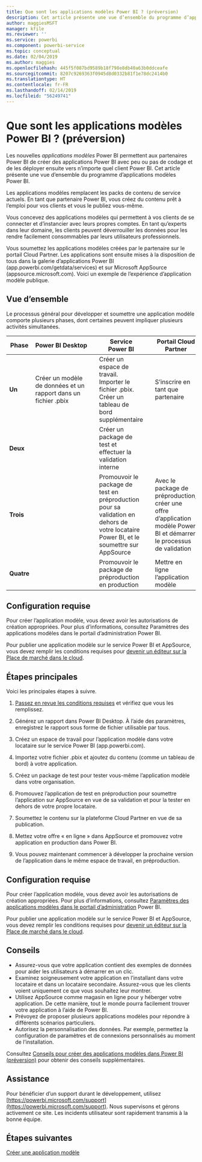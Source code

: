 ```yaml
---
title: Que sont les applications modèles Power BI ? (préversion)
description: Cet article présente une vue d’ensemble du programme d’applications modèles Power BI. Découvrez comment créer des applications Power BI avec peu ou pas de codage et les déployer ensuite vers n’importe quel client Power BI.
author: maggiesMSFT
manager: kfile
ms.reviewer: ''
ms.service: powerbi
ms.component: powerbi-service
ms.topic: conceptual
ms.date: 02/04/2019
ms.author: maggies
ms.openlocfilehash: 445f5f087bd9589b18f798e8db40a63b0ddceafe
ms.sourcegitcommit: 8207c9269363f0945d8d0332b81f1e78dc2414b0
ms.translationtype: HT
ms.contentlocale: fr-FR
ms.lasthandoff: 02/14/2019
ms.locfileid: "56249741"
---
```

# <a name="what-are-power-bi-template-apps-preview"></a>Que sont les applications modèles Power BI ? (préversion)

Les nouvelles *applications modèles* Power BI permettent aux partenaires Power BI de créer des applications Power BI avec peu ou pas de codage et de les déployer ensuite vers n’importe quel client Power BI.  Cet article présente une vue d’ensemble du programme d’applications modèles Power BI.

Les applications modèles remplacent les packs de contenu de service actuels. En tant que partenaire Power BI, vous créez du contenu prêt à l’emploi pour vos clients et vous le publiez vous-même.  

Vous concevez des applications modèles qui permettent à vos clients de se connecter et d’instancier avec leurs propres comptes. En tant qu’experts dans leur domaine, les clients peuvent déverrouiller les données pour les rendre facilement consommables par leurs utilisateurs professionnels.  

Vous soumettez les applications modèles créées par le partenaire sur le portail Cloud Partner. Les applications sont ensuite mises à la disposition de tous dans la galerie d’applications Power BI (app.powerbi.com/getdata/services) et sur Microsoft AppSource (appsource.microsoft.com). Voici un exemple de l’expérience d’application modèle publique.  

## <a name="overview"></a>Vue d’ensemble
Le processus général pour développer et soumettre une application modèle comporte plusieurs phases, dont certaines peuvent impliquer plusieurs activités simultanées.


| Phase | Power BI Desktop |  |Service Power BI  |  |Portail Cloud Partner  |
|---|--------|--|---------|---------|---------|
| **Un** | Créer un modèle de données et un rapport dans un fichier .pbix |  | Créer un espace de travail. Importer le fichier .pbix. Créer un tableau de bord supplémentaire  |  | S’inscrire en tant que partenaire |
| **Deux** |  |  | Créer un package de test et effectuer la validation interne        |  | |
| **Trois** | |  | Promouvoir le package de test en préproduction pour sa validation en dehors de votre locataire Power BI, et le soumettre sur AppSource  |  | Avec le package de préproduction, créer une offre d’application modèle Power BI et démarrer le processus de validation |
| **Quatre** | |  | Promouvoir le package de préproduction en production |  | Mettre en ligne l’application modèle |

## <a name="requirements"></a>Configuration requise

Pour créer l’application modèle, vous devez avoir les autorisations de création appropriées. Pour plus d’informations, consultez Paramètres des applications modèles dans le portail d’administration Power BI. 

Pour publier une application modèle sur le service Power BI et AppSource, vous devez remplir les conditions requises pour [devenir un éditeur sur la Place de marché dans le cloud](https://docs.microsoft.com/azure/marketplace/become-publisher).
 
## <a name="high-level-steps"></a>Étapes principales

Voici les principales étapes à suivre. 

1. [Passez en revue les conditions requises](#requirements) et vérifiez que vous les remplissez. 

1. Générez un rapport dans Power BI Desktop. À l’aide des paramètres, enregistrez le rapport sous forme de fichier utilisable par tous. 

1. Créez un espace de travail pour l’application modèle dans votre locataire sur le service Power BI (app.powerbi.com). 

1. Importez votre fichier .pbix et ajoutez du contenu (comme un tableau de bord) à votre application. 

1. Créez un package de test pour tester vous-même l’application modèle dans votre organisation. 

1. Promouvez l’application de test en préproduction pour soumettre l’application sur AppSource en vue de sa validation et pour la tester en dehors de votre propre locataire. 

1. Soumettez le contenu sur la plateforme Cloud Partner en vue de sa publication. 

1. Mettez votre offre « en ligne » dans AppSource et promouvez votre application en production dans Power BI.
2. Vous pouvez maintenant commencer à développer la prochaine version de l’application dans le même espace de travail, en préproduction. 

## <a name="requirements"></a>Configuration requise

Pour créer l’application modèle, vous devez avoir les autorisations de création appropriées. Pour plus d’informations, consultez [Paramètres des applications modèles dans le portail d’administration](service-admin-portal.md#template-apps-settings-preview) Power BI. 

Pour publier une application modèle sur le service Power BI et AppSource, vous devez remplir les conditions requises pour [devenir un éditeur sur la Place de marché dans le cloud](https://docs.microsoft.com/azure/marketplace/become-publisher).

## <a name="tips"></a>Conseils 

- Assurez-vous que votre application contient des exemples de données pour aider les utilisateurs à démarrer en un clic. 
- Examinez soigneusement votre application en l’installant dans votre locataire et dans un locataire secondaire. Assurez-vous que les clients voient uniquement ce que vous souhaitez leur montrer. 
- Utilisez AppSource comme magasin en ligne pour y héberger votre application. De cette manière, tout le monde pourra facilement trouver votre application à l’aide de Power BI. 
- Prévoyez de proposer plusieurs applications modèles pour répondre à différents scénarios particuliers. 
- Autorisez la personnalisation des données. Par exemple, permettez la configuration de paramètres et de connexions personnalisés au moment de l’installation.

Consultez [Conseils pour créer des applications modèles dans Power BI (préversion)](service-template-apps-tips.md) pour obtenir des conseils supplémentaires.

## <a name="support"></a>Assistance
Pour bénéficier d’un support durant le développement, utilisez [https://powerbi.microsoft.com/support](https://powerbi.microsoft.com/support). Nous supervisons et gérons activement ce site. Les incidents utilisateur sont rapidement transmis à la bonne équipe.

## <a name="next-steps"></a>Étapes suivantes

[Créer une application modèle](service-template-apps-create.md)